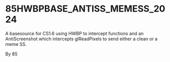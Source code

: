 # 85HWBPBASE_ANTISS_MEMESS_2024
 A basesource for CS1.6 using HWBP to intercept functions and an AntiScreenshot which intercepts glReadPixels to send either a clean or a meme SS.

 By 85

 
